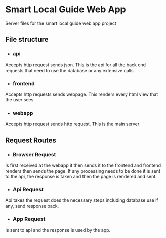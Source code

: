 # Smart Local Guide Web App
Server files for the smart local guide web app project

## File structure
- ### api 
Accepts http request sends json.
This is the api for all the back end requests that need to use the database or any extensive calls.
- ### frontend
Accepts http requests sends webpage.
This renders every html view that the user sees
- ### webapp
Accepts http request sends http request.
This is the main server

## Request Routes
- ### Browser Request
Is first received at the webapp it then sends it to the frontend and frontend renders then sends the page. If any processing needs to be done it is sent to the api, the response is taken and then the page is rendered and sent.
- ### Api Request
Api takes the request does the necessary steps including database use if any, send response back.
- ### App Request
Is sent to api and the response is used by the app.
